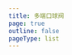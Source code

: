 ```yaml
---
title: 多端口球阀
page: true
outline: false
pageType: list
---
```


<script setup>
import AllProducts from '../../AllProducts.vue'
</script>

<AllProducts category="球阀,多端口" />
